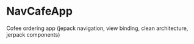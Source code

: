 # NavCafeApp
Cofee ordering app (jepack navigation, view binding, clean architecture, jerpack components)
